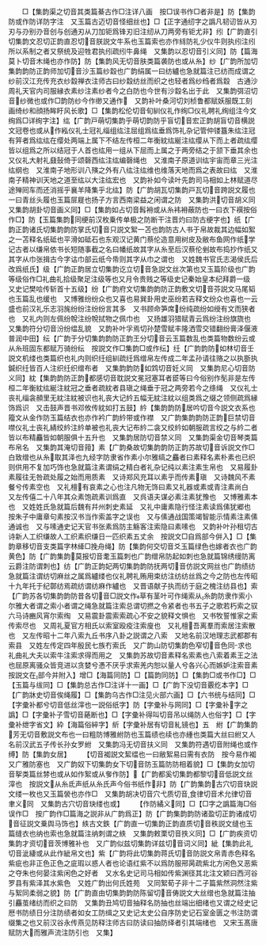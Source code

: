 <!-- { "loadSidebar": true } -->
　　□【集韵渠之切音其类篇綦古作□注详八画　按□误书作□者非是】防【集韵防或作防详防字注　又玉篇古迈切音怪细丝也】□【正字通纫字之譌凡韧讱皆从刃刃与刅别刅音创与创通刃从刀加钜爲锋刃旧注纫从刀两旁有钜尤非】纼【广韵直引切集韵文忍切正韵直忍切音朕説文牛系也玉篇索也亦作絼防礼少仪牛则执纼注纼所以系制之者又祭统及迎牲君执纼疏纼牛鼻绳　又集韵以忍切音引义同】防【篇海莫卜切音木绳也亦作防】防【集韵风无切音肤类篇袭防也或从糸】纱【广韵所加切集韵韵防正韵师加切音沙玉篇纱縠也广韵绢属一曰纺纑也急就篇注已纺而成谓之纱前汉江充传充衣纱縠禅衣注师古曰纱縠纺丝而织之也轻者爲纱绉者爲縠　古通沙周礼天官内司服縁衣素纱注素纱者今之白防也今世有沙縠名出于此　又集韵弭沼切音纱微也或作□韵防纱今作缈又通作　又韵补叶桑河切刘桢鲁都赋妖服既工刻画绮纱和顔扬眸盱风长歌】□【集韵松伦切音旬紃仪礼作绚□仪礼聘礼绚组注今文绚爲□详绚字注】纮【广韵戸萌切集韵乎萌切韵防乎盲切音宏正韵胡盲切音横説文冠卷也或从作紭仪礼士冠礼缁组纮注屈组爲纮垂爲饰礼杂记管仲镂簋朱纮注冠有笄者爲纮纮在缨处两端上属下不结左传桓二年衡紞纮綖注纮缨从下而上者疏纮缨皆以组爲之所以结冠于人首也纮用一组从下屈而上属之于两旁结之于颔下垂其余也又仪礼大射礼鼗鼔倚于颂磬西纮注纮编磬绳也　又淮南子原道训纮宇宙而章三光注纮纲也　又淮南子地形训八殥之外有八纮注纮维也维落天地而爲之表故曰纮　又淮南子精神训天地之道至纮以大注纮宏也　又韵补如今读叶先韵司马相如上林赋道尽途殚囘车而还消摇乎襄羊降集乎北纮】防【广韵胡瓦切集韵戸瓦切音跨説文履也一曰青丝头履也玉篇屝屣也扬子方言西南梁益之闲谓之防　又集韵洪切音胡义同　又集韵胡卦切音画义同】□【集韵如占切音髥衻或从糸袆衻蔽防也一曰衣下襈按俗作□】防【玉篇集韵同绠前汉枚乗传单极之防断干注晋灼曰防古绠字也】纸【广韵正韵诸氏切集韵韵防掌氏切音只説文絮一苫也韵防古人书于帛故裁其边幅如絮之一苫释名纸砥也平滑如砥石也东观汉记黄门蔡伦造意用树皮及敝布鱼网作纸学记古者以缣帛依书长短随事截之名曰幡纸故其字从糸至后汉蔡伦剉故布捣抄作纸又其字从巾张揖古今字诂巾部云纸今帋则其字从巾之谓也　又姓魏书官氏志渴侯氏后改爲纸氏】级【广韵正韵居立切集韵讫立切音急説文丝次第也又玉篇阶级也广韵等级俗作□礼曲礼拾级聚足注级等也又月令贵贱之等级史记秦始皇本纪拜爵一级　又史记樊哙传斩首十五级】纷【广韵府文切集韵韵防正韵敷文切音芬説文马尾韬也玉篇乱也缓也　又博雅纷纷众也又喜也易巽卦用史巫纷若吉释文纷众也喜也一云盛也前汉礼乐志羽旄纷纷注纷纷言其多　又书顾命笋席纷纯疏纷如绶有文而狭者也　又礼内则左佩纷帨注纷帨拭物之佩巾也　又扬雄羽猎赋青云爲纷注纷旗旒也　又集韵符分切音汾纷缊乱貌　又韵补叶孚焉切孙楚雪赋丰隆洒雪交错翻纷膏泽偃液普润中田】纭【广韵于分切集韵韵防正韵王分切音云玉篇数乱也类篇物数纷云或从糸班固东都赋万骑纷纭　按説文作□集韵□或作纭】纴【广韵韵防如林切音壬説文机缕也类篇织也礼内则织纴组紃疏纴爲缯帛左传成二年孟孙请往赂之以执斵执鍼织纴皆百人注织纴织缯布者　又集韵韵防如鸩切音妊义同　又集韵尼心切音防义同】紞【集韵韵防正韵都感切音耽説文冕冠塞耳者臣等曰今俗别作髧非是左传桓二年衡紞纮綖注紞冠之垂者疏紞者县瑱之绳垂于冠之两旁若今之绦绳　又仪礼士丧礼缁衾頳里无紞注紞被识也礼丧大记紟五幅无紞注紞以组类爲之缀之领侧疏爲縁饰爲识　又击鼓声晋书邓攸传紞如打五鼓】紟【集韵韵防居吟切音今説文衣系也籀文从金作防玉篇结衣也亦作衿广韵紟带或作襟　又广韵集韵韵防正韵巨禁切音噤仪礼士丧礼綪绞紟注紟单被也礼丧大记布紟二衾又绞紟如朝服疏言绞之与紟二者皆以布精麤皆如朝服俱十五升也　又集韵居防切音禁义同　又集韵渠金切音琴类篇布帛名　又集韵其淹切音箝】素【广韵桑故切集韵韵防正韵苏故切音诉説文作□白致缯也从糸取其泽也九经字防隶省作素小尔雅缟之麤者曰素释名素朴素也已织则供用不复加巧饰也急就篇注素谓绢之精白者礼杂记纯以素注素生帛也　又易履卦素履往无咎疏处履之始而用质素　又诗郑风充耳以素乎而传素瑱　又诗魏风不素餐兮传素空也　又礼檀有哀素之心也注凡物无饰曰素又礼器或素或青注素尚白　又左传僖二十八年其众素饱疏素训爲直　又呉语夫谋必素注素犹豫也　又博雅素本也　又姓姓氏急就篇后魏有幷州刺史素延　又礼中庸素隐行怪注素读爲傃犹郷也　按朱子中庸章句素按汉书当作索盖字之误也　又与傃通战国策竭智能示情素注素傃通诚也　又与嗉通史记天官书张素爲防主觞客注索隐曰素嗉也　又韵补叶孙租切古诗新人工织缣故人工织素织缣日一匹织素五丈余　按説文□自爲部今倂入】□【集韵章移切音支类篇字林縴□挽舟绳】防【集韵何交切音爻玉篇绿色也嫁者衣也广韵黄色】防【广韵集韵莫报切音耄玉篇刺也广韵缯帛防起如刺也急就篇锦绣缦防离云爵注防谓刺也】纺【广韵正韵妃两切集韵韵防抚两切音仿説文网丝也广韵绩纺急就篇注谓纺切麻丝之属爲纑缕也仪礼聘礼贿用束纺注纺纺丝爲之今之防也左传昭十九年托于纪鄣纺焉疏纺谓纺麻作纑也　又晋语献子执而纺于庭之槐注纺县也】索【广韵苏各切集韵韵防昔各切音□説文作草有茎叶可作绳索从糸韵防隶作索小尔雅大者谓之索小者谓之绳急就篇注索总谓切撚之令紧者也书五子之歌若朽索之驭六马诗豳风宵尔索绹　又易震卦震索索疏心不安之貌释文惧也　又书牧誓惟家之索传索尽也　又周礼夏官方相氏以索室殴疫注索廋也　又礼檀吾离羣而索居注索散也　又左传昭十二年八索九丘书序八卦之説谓之八索　又地名前汉地理志武都郡有索县　又姓左传定四年殷民七族冇索氏　又广韵山防切集韵色窄切音色同求也礼曲礼大夫以索牛注索求得而用之　又集韵苏故切音素释名索素也八索着素王之法也屈原离骚众皆竞进以贪婪兮慿不厌乎求索羌内恕以量人兮各兴心而嫉妒注索音素　按説文在部今并附入】增□【海篇同防】□【篇韵同防】□【集韵□或书作□】□【玉篇与绂同】□【集韵总古作□注详十一画】□【广韵下没切音覈纥本字】□【广韵牀史切音俟绳履】□【集韵乌古作□注见火部六画】□【六书统与结同】□【字彚补都兮切音低丝滓也一説俗纸字】防【字彚补与网同】□【字彚补字之譌】□【字彚补子雪切音蕝断也】□【字彚补得叫切音吊以绳防人也俗字】□【字彚补绁字省文】紣【海篇俗綷字】紤【字彚补居有切音糺镜也】五　紨【广韵集韵芳无切音敷説文布也一曰粗防博雅紨防也玉篇绩也续也亦緟也类篇大丝曰紨又人名前汉武五子传长孙女罗紨　又集韵冯无切音扶义同　又集韵符遇切音附绳也或作缚】防【集韵女居】
　　【切音袽説文絜缊也一曰敝絮易曰需有衣防　按今易作袽又广雅防塞也　又广韵奴下切集韵女下切音防玉篇防防相着貌】□【集韵女加切音挐类篇丝棼也或从如作絮或从奓作防】【广韵都奚切集韵都黎切音低説文丝滓也　按説文从糸氐声纸从糸氏声今俗书纸作非】防【广韵集韵古穴切音玦説文缕一枚也又玉篇褮也亦作□　又集韵胡决切音穴弋质切音食律切音术允律切音聿义同　又集韵古穴切音玦缕也或】
　　【作防繘义同】□【□字之譌篇海□俗误作□　按广韵作□篇海之説非从广韵爲正】防【广韵集韵韵防诸盈切正韵诸成切音征説文乗舆马饰也】紩古文鉄【广韵直一切集韵正韵直质切音秩説文缝也玉篇缝衣也纳也索也急就篇注纳刺谓之紩　又集韵敕栗切音抶义同】□【广韵疾资切集韵才资切音茨博雅补也　又广韵似兹切集韵详兹切音词义同】紪【集韵此礼切音泚緀或从此作紪帛文也】紫【广韵将此切集韵蒋氏切音防説文帛青赤色释名紫疵也非正色正色之庛瑕以惑人者也论语红紫不以爲防服郉昺疏紫北方闲色又恶紫之夺朱也何晏注紫闲色之好者　又水名史记司马相如传紫渊径其北注文颖曰西河谷罗县有紫泽其水紫色　又姓广韵出何氏姓苑　又同絮荀子非十二子篇紫然洞然注紫与絮同柔弱之貌】防【广韵直由切集韵韵防陈留切音俦説文大丝缯也急就篇注抽引麤茧绪纺而织之曰防　又集韵丑鸠切音抽释名防抽也丝端出细绪也又谓之经史记厯书防绩日分注防绩者如女工防缉之又史记太史公自序防史记石室金匮之书注防谓缀集之也又前汉谷永传燕见防释注师古曰防读曰抽防绎者引其端绪也　又宋玉髙唐赋防大而雅声流注防引也　又集】
